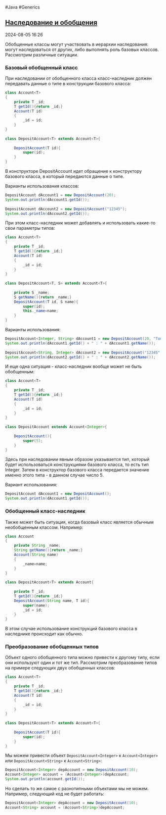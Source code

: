#Java #Generics 

## [Наследование и обобщения](https://metanit.com/java/tutorial/3.15.php)

2024-08-05 16:26

Обобщенные классы могут участвовать в иерархии наследования: могут наследоваться от других, либо выполнять роль базовых классов. Рассмотрим различные ситуации.

### Базовый обобщенный класс

При наследовании от обобщенного класса класс-наследник должен передавать данные о типе в конструкции базового класса:
```java
class Account<T>
{
    private T _id;
    T getId(){return _id;}
    Account(T id)
    {
        _id = id;
    }
}
 
class DepositAccount<T> extends Account<T>{
 
    DepositAccount(T id){
        super(id);
    }
}
```
В конструкторе DepositAccount идет обращение к конструктору базового класса, в который передаются данные о типе.

Варианты использования классов:
```java
DepositAccount dAccount1 = new DepositAccount(20);
System.out.println(dAccount1.getId());
         
DepositAccount dAccount2 = new DepositAccount("12345");
System.out.println(dAccount2.getId());
```
При этом класс-наследник может добавлять и использовать какие-то свои параметры типов:
```java
class Account<T>
{
    private T _id;
    T getId(){return _id;}
    Account(T id)
    {
        _id = id;
    }
}
 
class DepositAccount<T, S> extends Account<T>{
 
    private S _name;
    S getName(){return _name;}
    DepositAccount(T id, S name){
        super(id);
        this._name=name;
    }
}
```
Варианты использования:
```java
DepositAccount<Integer, String> dAccount1 = new DepositAccount(20, "Tom");
System.out.println(dAccount1.getId() + " : " + dAccount1.getName());
         
DepositAccount<String, Integer> dAccount2 = new DepositAccount("12345", 23456);
System.out.println(dAccount2.getId() + " : " + dAccount2.getName());
```
И еще одна ситуация - класс-наследник вообще может не быть обобщенным:
```java
class Account<T>
{
    private T _id;
    T getId(){return _id;}
    Account(T id)
    {
        _id = id;
    }
}
 
class DepositAccount extends Account<Integer>{
 
    DepositAccount(){
        super(5);
    }
}
```
Здесь при наследовании явным образом указывается тип, который будет использоваться конструкциями базового класса, то есть тип Integer. Затем в конструктор базового класса передается значение именно этого типа - в данном случае число 5.

Вариант использования:
```java
DepositAccount dAccount1 = new DepositAccount();
System.out.println(dAccount1.getId());
```

### Обобщенный класс-наследник

Также может быть ситуация, когда базовый класс является обычным необобщенным классом. Например:
```java
class Account
{
    private String _name;
    String getName(){return _name;}
    Account(String name)
    {
        _name=name;
    }
}
 
class DepositAccount<T> extends Account{
 
    private T _id;
    T getId(){return _id;}
    DepositAccount(String name, T id){
        super(name);
        _id = id;
    }
}
```
В этом случае использование конструкций базового класса в наследнике происходит как обычно.

### Преобразование обобщенных типов

Объект одного обобщенного типа можно привести к другому типу, если они используют один и тот же тип. Рассмотрим преобразование типов на примере следующих двух обобщенных классов:
```java
class Account<T>
{
    private T _id;
    T getId(){return _id;}
    Account(T id)
    {
        _id = id;
    }
}
 
class DepositAccount<T> extends Account<T>{
 
    DepositAccount(T id){
        super(id);
    }
}
```
Мы можем привести объект `DepositAccount<Integer>` к `Account<Integer>` или `DepositAccount<String>` к `Account<String>`:
```java
DepositAccount<Integer> depAccount = new DepositAccount(10);
Account<Integer> account = (Account<Integer>)depAccount;
System.out.println(account.getId());
```
Но сделать то же самое с разнотипными объектами мы не можем. Например, следующий код не будет работать:
```java
DepositAccount<Integer> depAccount = new DepositAccount(10);
Account<String> account = (Account<String>)depAccount;
```
